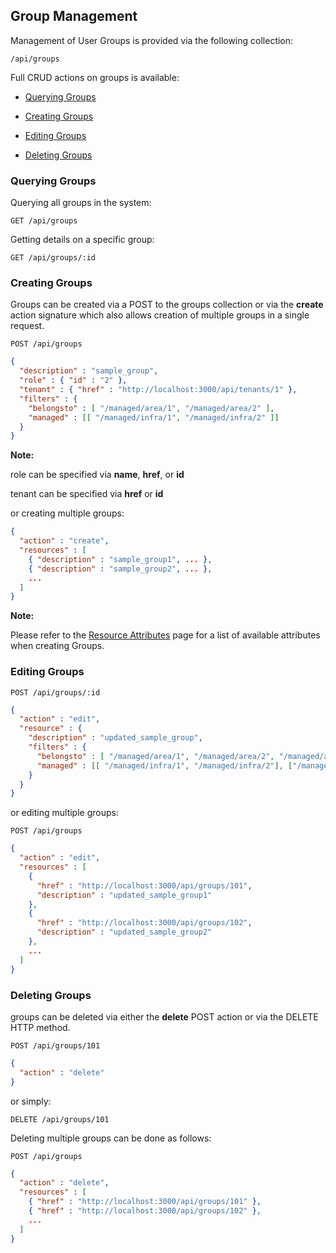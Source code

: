 ---
---

## Group Management

Management of User Groups is provided via the following collection:

``` data
/api/groups
```

Full CRUD actions on groups is available:

  - [Querying Groups](#querying-groups)

  - [Creating Groups](#creating-groups)

  - [Editing Groups](#editing-groups)

  - [Deleting Groups](#deleting-groups)

### Querying Groups

Querying all groups in the system:

    GET /api/groups

Getting details on a specific group:

    GET /api/groups/:id

### Creating Groups

Groups can be created via a POST to the groups collection or via the
**create** action signature which also allows creation of multiple
groups in a single request.

    POST /api/groups

``` json
{
  "description" : "sample_group",
  "role" : { "id" : "2" },
  "tenant" : { "href" : "http://localhost:3000/api/tenants/1" },
  "filters" : {
    "belongsto" : [ "/managed/area/1", "/managed/area/2" ],
    "managed" : [[ "/managed/infra/1", "/managed/infra/2" ]]
  }
}
```

**Note:**

role can be specified via **name**, **href**, or **id**

tenant can be specified via **href** or **id**

or creating multiple groups:

``` json
{
  "action" : "create",
  "resources" : [
    { "description" : "sample_group1", ... },
    { "description" : "sample_group2", ... },
    ...
  ]
}
```

**Note:**

Please refer to the [Resource Attributes](../appendices/resource_attributes.html#groups) page for a
list of available attributes when creating Groups.

### Editing Groups

    POST /api/groups/:id

``` json
{
  "action" : "edit",
  "resource" : {
    "description" : "updated_sample_group",
    "filters" : {
      "belongsto" : [ "/managed/area/1", "/managed/area/2", "/managed/area/3" ],
      "managed" : [[ "/managed/infra/1", "/managed/infra/2"], ["/managed/other/3"]]
    }
  }
}
```

or editing multiple groups:

    POST /api/groups

``` json
{
  "action" : "edit",
  "resources" : [
    {
      "href" : "http://localhost:3000/api/groups/101",
      "description" : "updated_sample_group1"
    },
    {
      "href" : "http://localhost:3000/api/groups/102",
      "description" : "updated_sample_group2"
    },
    ...
  ]
}
```

### Deleting Groups

groups can be deleted via either the **delete** POST action or via the
DELETE HTTP method.

    POST /api/groups/101

``` json
{
  "action" : "delete"
}
```

or simply:

    DELETE /api/groups/101

Deleting multiple groups can be done as follows:

    POST /api/groups

``` json
{
  "action" : "delete",
  "resources" : [
    { "href" : "http://localhost:3000/api/groups/101" },
    { "href" : "http://localhost:3000/api/groups/102" },
    ...
  ]
}
```
